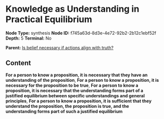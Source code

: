 # Knowledge as Understanding in Practical Equilibrium

**Node Type:** synthesis
**Node ID:** f745a63d-8d3e-4e72-92b2-2b12c1ebf52f
**Depth:** 5
**Terminal:** No

**Parent:** [Is belief necessary if actions align with truth?](is-belief-necessary-if-actions-align-with-truth-antithesis-627822b3-76e2-41c1-a316-912561511cd2.md)

## Content

**For a person to know a proposition, it is necessary that they have an understanding of the proposition**, **For a person to know a proposition, it is necessary for the proposition to be true**, **For a person to know a proposition, it is necessary that the understanding forms part of a justified equilibrium between specific understandings and general principles**, **For a person to know a proposition, it is sufficient that they understand the proposition, the proposition is true, and the understanding forms part of such a justified equilibrium**
